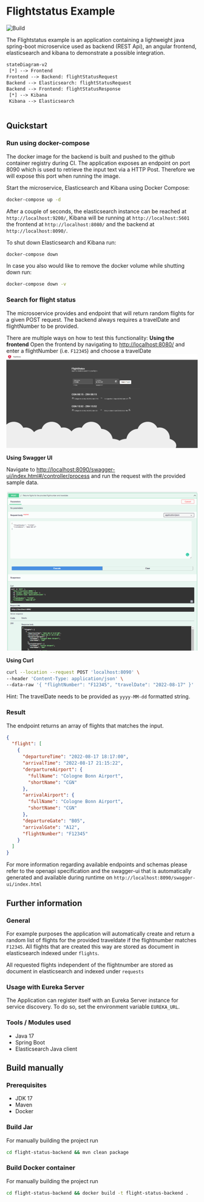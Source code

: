 # Flightstatus Example
![Build](https://github.com/JFWenisch/flight-status-example/actions/workflows/ci.yml/badge.svg)


The Flightstatus example is an application containing a lightweight java spring-boot microservice used as backend (REST Api), an angular frontend, elasticsearch and kibana to demonstrate a possible integration.

```mermaid
stateDiagram-v2
 [*] --> Frontend
Frontend --> Backend: flightStatusRequest
Backend --> Elasticsearch: flightStatusRequest
Backend --> Frontend: flightStatusResponse
 [*] --> Kibana 
 Kibana --> Elasticsearch
 
```
## Quickstart
###  Run using docker-compose

The docker image for the backend is built and pushed to the github container registry during CI. The application exposes an endpoint on port 8090 which is used to retrieve the input text via a HTTP Post. Therefore we will expose this port when running the image.


Start the microservice, Elasticsearch and Kibana using Docker Compose:
```bash 
docker-compose up -d
```
After a couple of seconds, the elasticsearch instance can be reached  at `http://localhost:9200/`, Kibana will be running at `http://localhost:5601` the frontend at `http://localhost:8080/` and the backend at `http://localhost:8090/`.


To shut down Elasticsearch and Kibana run:
```bash 
docker-compose down
```

In case you also would like to remove the docker volume while shutting down run:
```bash 
docker-compose down -v
```

### Search for flight status
The microsoervice provides and endpoint that will return random flights for a given POST request. The backend always requires a travelDate and flightNumber to be provided.

There are multiple ways on how to test this functionality: 
<strong> Using the frontend</strong>
Open the frontend by navigating to [http://localhost:8080/](http://localhost:8080) and enter a flightNumber (i.e. `F12345`) and choose a travelDate 
![frontend](./docs/img/flight-status-frontend.png)

<strong>Using Swagger UI</strong>

Navigate to [http://localhost:8090/swagger-ui/index.html#/controller/process](http://localhost:8090/swagger-ui/index.html#/controller/process) and run the request with the provided sample data.

![frontend](./docs/img/swagger-ui-sample.png)


<strong> Using Curl </strong>

```bash
curl --location --request POST 'localhost:8090' \
--header 'Content-Type: application/json' \
--data-raw '{ "flightNumber": "F12345", "travelDate": "2022-08-17" }'
```
Hint: The travelDate needs to be provided as `yyyy-MM-dd` formatted  string.

### Result
The endpoint returns an array of flights that matches the input.
```JSON
{
  "flight": [
    {
      "departureTime": "2022-08-17 18:17:00",
      "arrivalTime": "2022-08-17 21:15:22",
      "derpartureAirport": {
        "fullName": "Cologne Bonn Airport",
        "shortName": "CGN"
      },
      "arrivalAirport": {
        "fullName": "Cologne Bonn Airport",
        "shortName": "CGN"
      },
      "departureGate": "B05",
      "arrivalGate": "A12",
      "flightNumber": "F12345"
    }
  ]
}
```
 For more information regarding available endpoints and schemas please refer to the openapi specification and the swagger-ui that is automatically generated and available during runtime on `http://localhost:8090/swagger-ui/index.html`

## Further information
### General
For example purposes the application will automatically create and return a random list of flights for the provided traveldate if the flightnumber matches `F12345`. All flights that are created this way are stored as document in elasticsearch indexed under `flights`.

All requested flights independent of the flightnumber are stored as document in elasticsearch and indexed under `requests`


### Usage with Eureka Server
The Application can register itself with an Eureka Server instance for service discovery. To do so, set the environment variable `EUREKA_URL`.
### Tools / Modules used

 * Java 17
 * Spring Boot
 * Elasticsearch Java client


## Build manually

### Prerequisites
 * JDK 17
 * Maven
 * Docker

### Build Jar
For manually building the project run
```bash 
cd flight-status-backend && mvn clean package
```

### Build Docker container
For manually building the project run
```bash 
cd flight-status-backend && docker build -t flight-status-backend .
```
